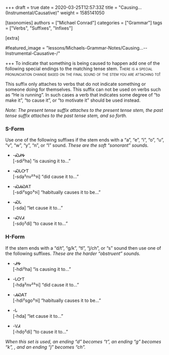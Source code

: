 +++
draft = true
date = 2020-03-25T12:57:33Z
title = "Causing… (Instrumental/Causative)"
weight = 1585141050

[taxonomies]
authors = ["Michael Conrad"]
categories = ["Grammar"]
tags = ["Verbs", "Suffixes", "Infixes"]

[extra]

#featured_image = "lessons/Michaels-Grammar-Notes/Causing…--Instrumental-Causative-/"

+++
To indicate that something is being caused to happen add one of the
following special endings to the matching tense stem.
<span style="font-variant:small-caps;">There is a special pronunciation
change based on the final sound of the stem you are attaching
to\!</span>

This suffix only attaches to verbs that do not indicate something or
someone doing for themselves. This suffix can not be used on verbs such
as “He is running”. In such cases a verb that indicates some degree of
“to make it”, “to cause it”, or “to motivate it” should be used
instead.

*Note: The present tense suffix attaches to the present tense stem, the
past tense suffix attaches to the past tense stem, and so forth.*
<!-- more -->
### S-Form

Use one of the following suffixes if the stem ends with a “a”, “e”, “i”,
“o”, “u”, “v”, “w”, “y”, “n”, or “l” sound. *These are the soft
“sonorant” sounds.*

  - \-ᏍᏗᎭ  
    \[-sdi²ha\] “is causing it to…”

  - \-ᏍᏓᏅᎢ  
    \[-sdạ²nv²³ɂi\] “did cause it to…”

  - \-ᏍᏗᏍᎪᎢ  
    \[-sdi²sgo³ɂi\] “habitually causes it to be…”

  - \-ᏍᏓ  
    \[-sda\] “let cause it to…”

  - \-ᏍᏙᏗ  
    \[-sdọ²di\] “to cause it to…”

### H-Form

If the stem ends with a “d/t”, “g/k”, “tl”, “j/ch”, or “s” sound then
use one of the following suffixes. *These are the harder “obstruent”
sounds.*

  - \-ᏗᎭ  
    \[-hdi²ha\] “is causing it to…”

  - \-ᏓᏅᎢ  
    \[-hdạ²nv²³ɂi\] “did cause it to…”

  - \-ᏗᏍᎪᎢ  
    \[-hdi²sgo³ɂi\] “habitually causes it to be…”

  - \-Ꮣ  
    \[-hda\] “let cause it to…”

  - \-ᏙᏗ  
    \[-hdọ²di\] “to cause it to…”

*When this set is used, an ending “d” becomes “t”, an ending “g” becomes
“k”, , and an ending “j” becomes “ch”.*